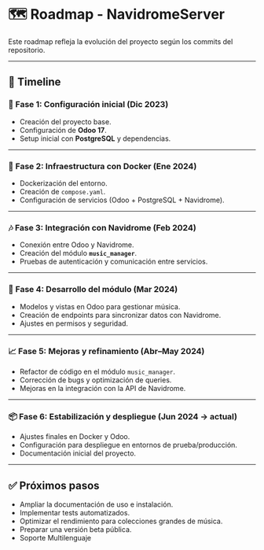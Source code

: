 # 🗺️ Roadmap - NavidromeServer

Este roadmap refleja la evolución del proyecto según los commits del repositorio.

---

## 📅 Timeline

### 🚀 Fase 1: Configuración inicial (Dic 2023)
- Creación del proyecto base.
- Configuración de **Odoo 17**.
- Setup inicial con **PostgreSQL** y dependencias.

---

### 🐳 Fase 2: Infraestructura con Docker (Ene 2024)
- Dockerización del entorno.
- Creación de `compose.yaml`.
- Configuración de servicios (Odoo + PostgreSQL + Navidrome).

---

### 🎶 Fase 3: Integración con Navidrome (Feb 2024)
- Conexión entre Odoo y Navidrome.
- Creación del módulo **`music_manager`**.
- Pruebas de autenticación y comunicación entre servicios.

---

### 🔧 Fase 4: Desarrollo del módulo (Mar 2024)
- Modelos y vistas en Odoo para gestionar música.
- Creación de endpoints para sincronizar datos con Navidrome.
- Ajustes en permisos y seguridad.

---

### 📈 Fase 5: Mejoras y refinamiento (Abr–May 2024)
- Refactor de código en el módulo `music_manager`.
- Corrección de bugs y optimización de queries.
- Mejoras en la integración con la API de Navidrome.

---

### 📦 Fase 6: Estabilización y despliegue (Jun 2024 → actual)
- Ajustes finales en Docker y Odoo.
- Configuración para despliegue en entornos de prueba/producción.
- Documentación inicial del proyecto.

---

## ✅ Próximos pasos
- Ampliar la documentación de uso e instalación.
- Implementar tests automatizados.
- Optimizar el rendimiento para colecciones grandes de música.
- Preparar una versión beta pública.
- Soporte Multilenguaje
